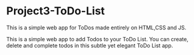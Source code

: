 # Project3-ToDo-List
This is a simple web app for ToDos made entirely on HTML,CSS and JS.

This is a simple web app to add Todos to your ToDo List. You can create, delete and complete todos in this subtle yet elegant ToDo List app.
